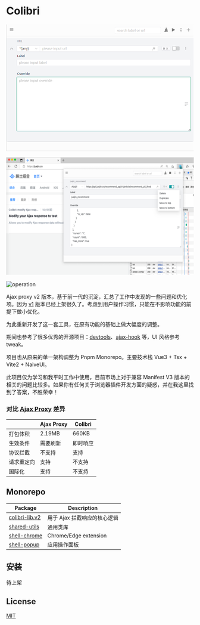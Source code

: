# Colibri

![demo_light](./media/demo_light.png)

![colibri_interceptor](./media/colibri_interceptor.png)

![operation](./media/operation.gif)

Ajax proxy v2 版本，基于前一代的沉淀，汇总了工作中发现的一些问题和优化项。因为 [v1](https://github.com/g0ngjie/ajax-proxy) 版本已经上架很久了。考虑到用户操作习惯，只能在不影响功能的前提下做小优化。

为此重新开发了这一套工具，在原有功能的基础上做大幅度的调整。

期间也参考了很多优秀的开源项目：[devtools](https://github.com/vuejs/devtools)、[ajax-hook](https://github.com/wendux/ajax-hook) 等，UI 风格参考 tweak。

项目也从原来的单一架构调整为 Pnpm Monorepo。主要技术栈 Vue3 + Tsx + Vite2 + NaiveUI。

此项目仅为学习和我平时工作中使用，目前市场上对于兼容 Manifest V3 版本的相关的问题比较多。如果你有任何关于浏览器插件开发方面的疑惑，并在我这里找到了答案，不胜荣幸！

### 对比 [Ajax Proxy](https://github.com/g0ngjie/ajax-proxy) 差异

|            | Ajax Proxy | Colibri  |
| ---------- | ---------- | -------- |
| 打包体积   | 2.19MB     | 660KB    |
| 生效条件   | 需要刷新   | 即时响应 |
| 协议拦截   | 不支持     | 支持     |
| 请求重定向 | 支持       | 不支持   |
| 国际化     | 支持       | 不支持   |

## Monorepo

| Package                                      | Description                  |
| -------------------------------------------- | ---------------------------- |
| [colibri-lib.v2](./packages/colibri-lib.v2/) | 用于 Ajax 拦截响应的核心逻辑 |
| [shared-utils](./packages/shared-utils/)     | 通用类库                     |
| [shell-chrome](./packages/shell-chrome)      | Chrome/Edge extension        |
| [shell-popup](./packages/shell-popup/)       | 应用操作面板                 |

## 安装

待上架

## License

[MIT](http://opensource.org/licenses/MIT)
